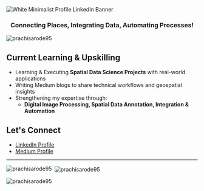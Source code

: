 ![White Minimalist Profile LinkedIn Banner](https://github.com/prachisarode95/prachisarode95/assets/60979131/a9e94a2c-5440-48eb-a219-81f8ff350361)

<h3 align="center">Connecting Places, Integrating Data, Automating Processes!</h3>

<p align="left"> <img src="https://komarev.com/ghpvc/?username=prachisarode95&label=Profile%20views&color=0e75b6&style=flat" alt="prachisarode95" /> </p>

## Current Learning & Upskilling
- Learning & Executing **Spatial Data Science Projects** with real-world applications  
- Writing Medium blogs to share technical workflows and geospatial insights  
- Strengthening my expertise through:
  - **Digital Image Processing, Spatial Data Annotation, Integration & Automation**
  
## Let's Connect
- [LinkedIn Profile](https://linkedin.com/in/prachisarode95)    
- [Medium Profile](https://medium.com/@prachisarode) 
---

<p><img align="left" src="https://github-readme-stats.vercel.app/api/top-langs?username=prachisarode95&show_icons=true&locale=en&layout=compact" alt="prachisarode95" /></p>

<p>&nbsp;<img align="center" src="https://github-readme-stats.vercel.app/api?username=prachisarode95&show_icons=true&locale=en" alt="prachisarode95" /></p>

<p><img align="center" src="https://github-readme-streak-stats.herokuapp.com/?user=prachisarode95&" alt="prachisarode95" /></p>
